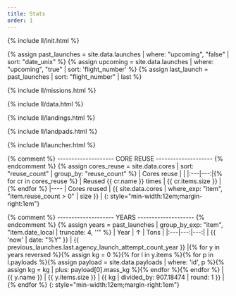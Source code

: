 ```yaml
---
title: Stats
order: 1
---
```

{% include ll/init.html %}

{% assign past_launches = site.data.launches | where: "upcoming", "false" | sort: "date_unix" %}
{% assign upcoming = site.data.launches | where: "upcoming", "true" | sort: 'flight_number' %}
{% assign last_launch = past_launches | sort: "flight_number" | last %}

<div markdown=1 class="tables">
<div markdown=1>
{% include ll/missions.html %}

{% include ll/data.html %}

</div>
<div markdown=1>

{% include ll/landings.html %}

{% include ll/landpads.html %}

</div>
<div markdown=1>

{% include ll/launcher.html %}

{% comment %} -------------------- CORE REUSE -------------------- {% endcomment %}
{% assign cores_reuse = site.data.cores | sort: "reuse_count" | group_by: "reuse_count" %}
| Cores reuse | |
|:---|---:|{% for cr in cores_reuse %}
| Reused {{ cr.name }} times | <span title="{% for reused in cr.items %}{{ reused.serial }}&#13;{% endfor %}">{{ cr.items.size }}</span> |{% endfor %}
|----
| Cores reused | {{ site.data.cores | where_exp: "item", "item.reuse_count > 0" | size }} |
{: style="min-width:12em;margin-right:1em"}

</div>
<div markdown=1>
{% comment %} -------------------- YEARS -------------------- {% endcomment %}
{% assign years = past_launches | group_by_exp: "item", "item.date_local | truncate: 4, ''" %}
| Year | &uarr; | Tons |
|:---|---:|---:|
| {{ 'now' | date: "%Y" }} | {{ previous_launches.last.agency_launch_attempt_count_year }} |{% for y in years reversed %}{% assign kg = 0 %}{% for l in y.items %}{% for p in l.payloads %}{% assign payload = site.data.payloads | where: 'id', p %}{% assign kg = kg | plus: payload[0].mass_kg %}{% endfor %}{% endfor %}
| {{ y.name }} | {{ y.items.size }} | {{ kg | divided_by: 907.18474 | round: 1 }} |{% endfor %}
{: style="min-width:12em;margin-right:1em"}
</div>
</div>
